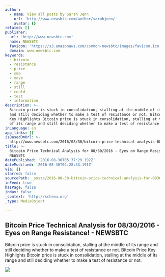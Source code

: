 ```yaml
---
author:
  - name: View all posts by Sarah Jenn
    url: 'http://www.newsbtc.com/author/sarahjenn/'
    avatar: {}
related: []
publisher:
  url: 'http://www.newsbtc.com'
  name: NEWSBTC
  favicon: 'https://s3.amazonaws.com/common-newsbtc/images/favicon.ico'
  domain: www.newsbtc.com
keywords:
  - bitcoin
  - resistance
  - price
  - sma
  - move
  - range
  - still
  - could
  - test
  - information
description: >-
  Bitcoin price is stuck in consolidation, stalling at the middle of its range
  and still deciding whether to make a test of resistance or not. Bitcoin Price
  Key Highlights Bitcoin price is stuck in consolidation, stalling at the middle
  of its range and still deciding whether to make a test of resistance or not.
inLanguage: en
app_links: []
isBasedOnUrl: >-
  http://www.newsbtc.com/2016/08/30/bitcoin-price-technical-analysis-08302016-eyes-range-resistance/
title: >-
  Bitcoin Price Technical Analysis for 08/30/2016 - Eyes on Range Resistance! -
  NEWSBTC
datePublished: '2016-08-30T05:37:29.192Z'
dateModified: '2016-08-30T04:28:33.191Z'
via: {}
starred: false
sourcePath: _posts/2016-08-30-bitcoin-price-technical-analysis-for-08302016-eyes-on-ra.md
inFeed: true
hasPage: false
inNav: false
_context: 'http://schema.org'
_type: MediaObject

---
```

<article style=""><h1>Bitcoin Price Technical Analysis for 08/30/2016 - Eyes on Range Resistance! - NEWSBTC</h1><p>Bitcoin price is stuck in consolidation, stalling at the middle of its range and still deciding whether to make a test of resistance or not. Bitcoin Price Key Highlights Bitcoin price is stuck in consolidation, stalling at the middle of its range and still deciding whether to make a test of resistance or not.</p><img src="http://s3.amazonaws.com/main-newsbtc-images/2016/08/30045529/160830_bitcoin.png" /></article>